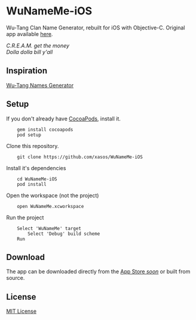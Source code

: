 WuNameMe-iOS
========

Wu-Tang Clan Name Generator, rebuilt for iOS with Objective-C. Original app available [here](https://github.com/xasos/WuNameMe).

<i>C.R.E.A.M. get the money<br>
Dolla dolla bill y'all</i>

## Inspiration
[Wu-Tang Names Generator](http://www.mess.be/inickgenwuname.php)

## Setup
If you don't already have [CocoaPods](http://cocoapods.org/), install it.

        gem install cocoapods
        pod setup

Clone this repository.

		git clone https://github.com/xasos/WuNameMe-iOS

Install it's dependencies

		cd WuNameMe-iOS
		pod install

Open the workspace (not the project)

		open WuNameMe.xcworkspace
Run the project

		Select 'WuNameMe' target
    		Select 'Debug' build scheme
		Run

## Download 
The app can be downloaded directly from the [App Store <i>soon</i>](http://appstore.com) or built from source.

## License
[MIT License](LICENSE)

